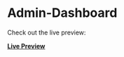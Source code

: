 # Admin-Dashboard

Check out the live preview:

[**Live Preview**](https://Vishrutkev.github.io/The_Odin_Project/Library)
